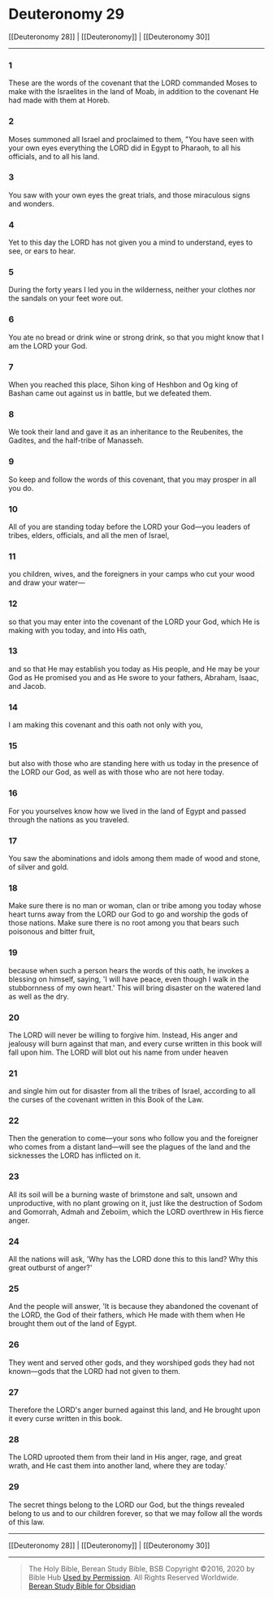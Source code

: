 # Deuteronomy 29

[[Deuteronomy 28]] | [[Deuteronomy]] | [[Deuteronomy 30]]

---

### 1
These are the words of the covenant that the LORD commanded Moses to make with the Israelites in the land of Moab, in addition to the covenant He had made with them at Horeb.

### 2
Moses summoned all Israel and proclaimed to them, "You have seen with your own eyes everything the LORD did in Egypt to Pharaoh, to all his officials, and to all his land.

### 3
You saw with your own eyes the great trials, and those miraculous signs and wonders.

### 4
Yet to this day the LORD has not given you a mind to understand, eyes to see, or ears to hear.

### 5
During the forty years I led you in the wilderness, neither your clothes nor the sandals on your feet wore out.

### 6
You ate no bread or drink wine or strong drink, so that you might know that I am the LORD your God.

### 7
When you reached this place, Sihon king of Heshbon and Og king of Bashan came out against us in battle, but we defeated them.

### 8
We took their land and gave it as an inheritance to the Reubenites, the Gadites, and the half-tribe of Manasseh.

### 9
So keep and follow the words of this covenant, that you may prosper in all you do.

### 10
All of you are standing today before the LORD your God—you leaders of tribes, elders, officials, and all the men of Israel,

### 11
you children, wives, and the foreigners in your camps who cut your wood and draw your water—

### 12
so that you may enter into the covenant of the LORD your God, which He is making with you today, and into His oath,

### 13
and so that He may establish you today as His people, and He may be your God as He promised you and as He swore to your fathers, Abraham, Isaac, and Jacob.

### 14
I am making this covenant and this oath not only with you,

### 15
but also with those who are standing here with us today in the presence of the LORD our God, as well as with those who are not here today.

### 16
For you yourselves know how we lived in the land of Egypt and passed through the nations as you traveled.

### 17
You saw the abominations and idols among them made of wood and stone, of silver and gold.

### 18
Make sure there is no man or woman, clan or tribe among you today whose heart turns away from the LORD our God to go and worship the gods of those nations. Make sure there is no root among you that bears such poisonous and bitter fruit,

### 19
because when such a person hears the words of this oath, he invokes a blessing on himself, saying, 'I will have peace, even though I walk in the stubbornness of my own heart.' This will bring disaster on the watered land as well as the dry.

### 20
The LORD will never be willing to forgive him. Instead, His anger and jealousy will burn against that man, and every curse written in this book will fall upon him. The LORD will blot out his name from under heaven

### 21
and single him out for disaster from all the tribes of Israel, according to all the curses of the covenant written in this Book of the Law.

### 22
Then the generation to come—your sons who follow you and the foreigner who comes from a distant land—will see the plagues of the land and the sicknesses the LORD has inflicted on it.

### 23
All its soil will be a burning waste of brimstone and salt, unsown and unproductive, with no plant growing on it, just like the destruction of Sodom and Gomorrah, Admah and Zeboiim, which the LORD overthrew in His fierce anger.

### 24
All the nations will ask, 'Why has the LORD done this to this land? Why this great outburst of anger?'

### 25
And the people will answer, 'It is because they abandoned the covenant of the LORD, the God of their fathers, which He made with them when He brought them out of the land of Egypt.

### 26
They went and served other gods, and they worshiped gods they had not known—gods that the LORD had not given to them.

### 27
Therefore the LORD's anger burned against this land, and He brought upon it every curse written in this book.

### 28
The LORD uprooted them from their land in His anger, rage, and great wrath, and He cast them into another land, where they are today.'

### 29
The secret things belong to the LORD our God, but the things revealed belong to us and to our children forever, so that we may follow all the words of this law.

---

[[Deuteronomy 28]] | [[Deuteronomy]] | [[Deuteronomy 30]]

---

> The Holy Bible, Berean Study Bible, BSB
> Copyright &copy;2016, 2020 by Bible Hub
> [Used by Permission](https://berean.bible/terms.htm). All Rights Reserved Worldwide.
> [Berean Study Bible for Obsidian](https://github.com/gapmiss/berean-study-bible-for-obsidian)

